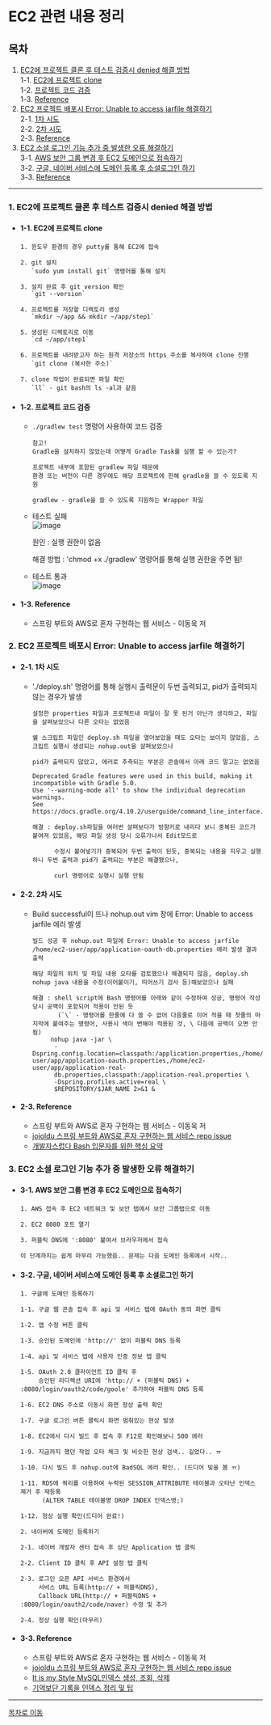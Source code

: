 # EC2 관련 내용 정리

## 목차
1. [EC2에 프로젝트 클론 후 테스트 검증시 denied 해결 방법](#1-ec2에-프로젝트-클론-후-테스트-검증시-denied-해결-방법)  
1-1. [EC2에 프로젝트 clone](#1-1-ec2에-프로젝트-clone)  
1-2. [프로젝트 코드 검증](#1-2-프로젝트-코드-검증)  
1-3. [Reference](#1-3-reference)  
2. [EC2 프로젝트 배포시 Error: Unable to access jarfile 해결하기](#2-ec2-프로젝트-배포시-error-unable-to-access-jarfile-해결하기)  
2-1. [1차 시도](#2-1-1차-시도)  
2-2. [2차 시도](#2-2-2차-시도)  
2-3. [Reference](#2-3-reference)  
3. [EC2 소셜 로그인 기능 추가 중 발생한 오류 해결하기](#3-ec2-소셜-로그인-기능-추가-중-발생한-오류-해결하기)  
3-1. [AWS 보안 그룹 변경 후 EC2 도메인으로 접속하기](#3-1-aws-보안-그룹-변경-후-ec2-도메인으로-접속하기)    
3-2. [구글, 네이버 서비스에 도메인 등록 후 소셜로그인 하기](#3-2-구글-네이버-서비스에-도메인-등록-후-소셜로그인-하기)    
3-3. [Reference](#3-3-reference)  

***
### 1. EC2에 프로젝트 클론 후 테스트 검증시 denied 해결 방법
  - #### 1-1. EC2에 프로젝트 clone
    ```
    1. 윈도우 환경의 경우 putty를 통해 EC2에 접속 

    2. git 설치
       `sudo yum install git` 명령어를 통해 설치
    
    3. 설치 완료 후 git version 확인 
       `git --version`
       
    4. 프로젝트를 저장할 디렉토리 생성
       `mkdir ~/app && mkdir ~/app/step1`  
    
    5. 생성된 디렉토리로 이동
       `cd ~/app/step1`
       
    6. 프로젝트를 내려받고자 하는 원격 저장소의 https 주소를 복사하여 clone 진행
       `git clone (복사한 주소)`  
    
    7. clone 작업이 완료되면 파일 확인
       `ll` - git bash의 ls -al과 같음
    ```
  - #### 1-2. 프로젝트 코드 검증 
    - `./gradlew test` 명령어 사용하여 코드 검증  
    
      ```
      참고!
      Gradle을 설치하지 않았는데 어떻게 Gradle Task를 실행 할 수 있는가?
     
      프로젝트 내부에 포함된 gradlew 파일 때문에 
      환경 또는 버전이 다른 경우에도 해당 프로젝트에 한해 gradle을 쓸 수 있도록 지원
     
      gradlew - gradle을 쓸 수 있도록 지원하는 Wrapper 파일
      ```
     
    - 테스트 실패  
      ![image](https://user-images.githubusercontent.com/65080004/114984055-4995c080-9ecc-11eb-98a4-e0994bc143d4.png)  
     
      원인 : 실행 권한이 없음
     
      해결 방법 : 'chmod +x ./gradlew' 명령어를 통해 실행 권한을 주면 됨! 
   
    - 테스트 통과  
      ![image](https://user-images.githubusercontent.com/65080004/114984167-6a5e1600-9ecc-11eb-8aee-87afe81c099c.png)  

  - #### 1-3. Reference
    - 스프링 부트와 AWS로 혼자 구현하는 웹 서비스 - 이동욱 저  

### 2. EC2 프로젝트 배포시 Error: Unable to access jarfile 해결하기
  - #### 2-1. 1차 시도
    - './deploy.sh' 명령어를 통해 실행시 출력문이 두번 출력되고, pid가 출력되지 않는 경우가 발생 
      ```
      설정한 properties 파일과 프로젝트내 파일이 잘 못 된거 아닌가 생각하고, 파일을 살펴보았으나 다른 오타는 없었음

      쉘 스크립트 파일인 deploy.sh 파일을 열어보았을 때도 오타는 보이지 않았음, 스크립트 실행시 생성되는 nohup.out을 살펴보았으나 

      pid가 출력되지 않았고, 에러로 추측되는 부분은 콘솔에서 아래 코드 말고는 없었음

      Deprecated Gradle features were used in this build, making it incompatible with Gradle 5.0.
      Use '--warning-mode all' to show the individual deprecation warnings.
      See https://docs.gradle.org/4.10.2/userguide/command_line_interface.html#sec:command_line_warnings

      해결 : deploy.sh파일을 여러번 살펴보다가 방향키로 내리다 보니 중복된 코드가 붙여져 있었음, 해당 파일 생성 당시 오류가나서 Edit모드로   
       
            수정시 붙여넣기가 중복되어 두번 출력이 된듯, 중복되는 내용을 지우고 실행하니 두번 출력과 pid가 출력되는 부분은 해결됐으나,
            
            curl 명령어로 실행시 실행 안됨
      ```
  - #### 2-2. 2차 시도
    - Build successful이 뜨나 nohup.out vim 창에 Error: Unable to access jarfile 에러 발생
      ```
      빌드 성공 후 nohup.out 파일에 Error: Unable to access jarfile /home/ec2-user/app/application-oauth-db.properties 에러 발생 결과 출력
      
      해당 파일의 위치 및 파일 내용 오타를 검토했으나 해결되지 않음, deploy.sh nohup java 내용을 수정(이어붙이기, 띄어쓰기 검사 등)해보았으나 실패
      
      해결 : shell script에 Bash 명령어를 아래와 같이 수정하여 성공, 명령어 작성 당시 공백이 포함되어 적용이 안된 듯
             (`\` - 명령어를 한줄에 다 쓸 수 없어 다음줄로 이어 적을 때 첫줄의 마지막에 붙여주는 명령어, 사용시 색이 변해야 적용된 것, \ 다음에 공백이 오면 안됨)
           nohup java -jar \
            -Dspring.config.location=classpath:/application.properties,/home/ec2-user/app/application-oauth.properties,/home/ec2-user/app/application-real-
            db.properties,classpath:/application-real.properties \
            -Dspring.profiles.active=real \
            $REPOSITORY/$JAR_NAME 2>&1 &

      ```
  - #### 2-3. Reference
    - 스프링 부트와 AWS로 혼자 구현하는 웹 서비스 - 이동욱 저  
    - [jojoldu 스프링 부트와 AWS로 혼자 구현하는 웹 서비스 repo issue](https://github.com/jojoldu/freelec-springboot2-webservice/issues)  
    - [개발자스럽다 Bash 입문자를 위한 핵심 요약](https://blog.gaerae.com/2015/01/bash-hello-world.html)  

### 3. EC2 소셜 로그인 기능 추가 중 발생한 오류 해결하기
  - #### 3-1. AWS 보안 그룹 변경 후 EC2 도메인으로 접속하기  
    ```
    1. AWS 접속 후 EC2 네트워크 및 보안 탭에서 보안 그룹탭으로 이동
    
    2. EC2 8080 포트 열기  
    
    3. 퍼블릭 DNS에 ':8080' 붙여서 브라우저에서 접속
    
    이 단계까지는 쉽게 마무리 가능했음.. 문제는 다음 도메인 등록에서 시작.. 
    ```
  
  - #### 3-2. 구글, 네이버 서비스에 도메인 등록 후 소셜로그인 하기
    ```
    1. 구글에 도메인 등록하기
    
    1-1. 구글 웹 콘솔 접속 후 api 및 서비스 탭에 OAuth 동의 화면 클릭
    
    1-2. 앱 수정 버튼 클릭
    
    1-3. 승인된 도메인에 'http://' 없이 퍼블릭 DNS 등록
    
    1-4. api 및 서비스 탭에 사용자 인증 정보 탭 클릭
    
    1-5. OAuth 2.0 클라이언트 ID 클릭 후   
         승인된 리디렉션 URI에 'http:// + (퍼블릭 DNS) + :8080/login/oauth2/code/goole' 추가하여 퍼블릭 DNS 등록  
    
    1-6. EC2 DNS 주소로 이동시 화면 정상 출력 확인 
    
    1-7. 구글 로그인 버튼 클릭시 화면 멈춰있는 현상 발생
    
    1-8. EC2에서 다시 빌드 후 접속 후 F12로 확인해보니 500 에러 
    
    1-9. 지금까지 했던 작업 오타 체크 및 비슷한 현상 검색.. 길었다.. ㅠ
    
    1-10. 다시 빌드 후 nohup.out에 BadSQL 에러 확인.. (드디어 빛을 봄 ㅠ)
    
    1-11. RDS에 쿼리를 이용하여 누락된 SESSION_ATTRIBUTE 테이블과 오타난 인덱스 제거 후 재등록
          (ALTER TABLE 테이블명 DROP INDEX 인덱스명;)  
    
    1-12. 정상 실행 확인(드디어 완료!)
    
    2. 네이버에 도메인 등록하기  
    
    2-1. 네이버 개발자 센터 접속 후 상단 Application 탭 클릭
    
    2-2. Client ID 클릭 후 API 설정 탭 클릭
          
    2-3. 로그인 오픈 API 서비스 환경에서  
         서비스 URL 등록(http:// + 퍼블릭DNS), 
         Callback URL(http:// + 퍼블릭DNS + :8080/login/oauth2/code/naver) 수정 및 추가  
         
    2-4. 정상 실행 확인(마무리)
    ```

  - #### 3-3. Reference
    - 스프링 부트와 AWS로 혼자 구현하는 웹 서비스 - 이동욱 저  
    - [jojoldu 스프링 부트와 AWS로 혼자 구현하는 웹 서비스 repo issue](https://github.com/jojoldu/freelec-springboot2-webservice/issues)  
    - [It is my Style MySQL인덱스 생성, 조회, 삭제](https://creds.tistory.com/163)  
    - [기억보단 기록을 인덱스 정리 및 팁](https://jojoldu.tistory.com/243)  

***
[목차로 이동](https://github.com/youngho-j/TIL/blob/main/AWS/WebDev/README.md "Go README.md")
